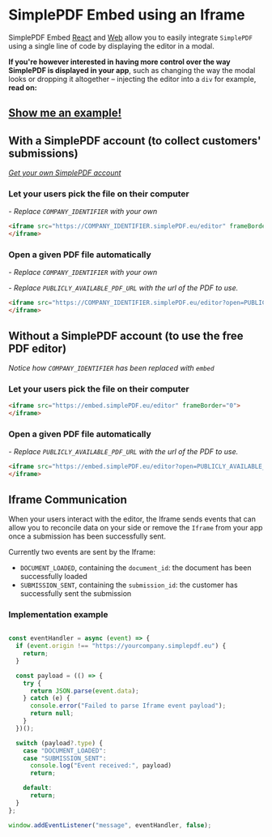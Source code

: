 # SimplePDF Embed using an Iframe

SimplePDF Embed [React](../react/README.md) and [Web](../web/README.md) allow you to easily integrate `SimplePDF` using a single line of code by displaying the editor in a modal.

**If you're however interested in having more control over the way SimplePDF is displayed in your app**, such as changing the way the modal looks or dropping it altogether – injecting the editor into a `div` for example, **read on:**

## [Show me an example!](https://replit.com/@bendersej/Simple-PDF-Embed-Iframe)

## With a SimplePDF account (to collect customers' submissions)

_[Get your own SimplePDF account](https://simplepdf.eu/pricing)_


### Let your users pick the file on their computer
_- Replace `COMPANY_IDENTIFIER` with your own_
```html
<iframe src="https://COMPANY_IDENTIFIER.simplePDF.eu/editor" frameBorder="0">
</iframe>
```

### Open a given PDF file automatically
_- Replace `COMPANY_IDENTIFIER` with your own_

_- Replace `PUBLICLY_AVAILABLE_PDF_URL` with the url of the PDF to use._
```html
<iframe src="https://COMPANY_IDENTIFIER.simplePDF.eu/editor?open=PUBLICLY_AVAILABLE_PDF_URL" frameBorder="0">
</iframe>
```


## Without a SimplePDF account (to use the free PDF editor)

_Notice how `COMPANY_IDENTIFIER` has been replaced with `embed`_


### Let your users pick the file on their computer

```html
<iframe src="https://embed.simplePDF.eu/editor" frameBorder="0">
</iframe>
```

### Open a given PDF file automatically

_- Replace `PUBLICLY_AVAILABLE_PDF_URL` with the url of the PDF to use._
```html
<iframe src="https://embed.simplePDF.eu/editor?open=PUBLICLY_AVAILABLE_PDF_URL" frameBorder="0">
</iframe>
```

## Iframe Communication
When your users interact with the editor, the Iframe sends events that can allow you to reconcile data on your side or remove the `Iframe` from your app once a submission has been successfully sent.

Currently two events are sent by the Iframe:
- `DOCUMENT_LOADED`, containing the `document_id`: the document has been successfully loaded
- `SUBMISSION_SENT`, containing the `submission_id`: the customer has successfully sent the submission

### Implementation example
```javascript

const eventHandler = async (event) => {
  if (event.origin !== "https://yourcompany.simplepdf.eu") {
    return;
  }

  const payload = (() => {
    try {
      return JSON.parse(event.data);
    } catch (e) {
      console.error("Failed to parse Iframe event payload");
      return null;
    }
  })();

  switch (payload?.type) {
    case "DOCUMENT_LOADED":
    case "SUBMISSION_SENT":
      console.log("Event received:", payload)
      return;

    default:
      return;
  }
};

window.addEventListener("message", eventHandler, false);
```
